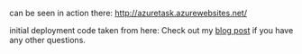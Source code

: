 can be seen in action there: http://azuretask.azurewebsites.net/

initial deployment code taken from here:
Check out my [blog post](http://timmyreilly.azurewebsites.net/starter-site-for-flask-on-azure-web-apps/) if you have any other questions. 
